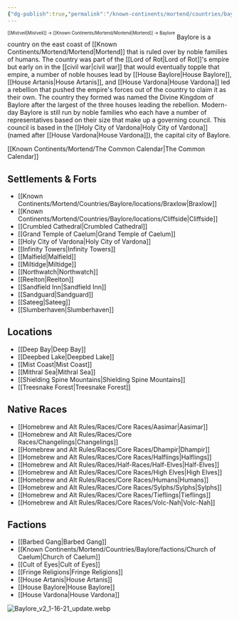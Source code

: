 ```yaml
---
{"dg-publish":true,"permalink":"/known-continents/mortend/countries/baylore/divine-kingdom-of-baylore/"}
---
```


<sup><sup>[[Mistveil\|Mistveil]] → [[Known Continents/Mortend/Mortend\|Mortend]] → Baylore</sup></sup>
Baylore is a country on the east coast of [[Known Continents/Mortend/Mortend\|Mortend]] that is ruled over by noble families of humans. The country was part of the [[Lord of Rot\|Lord of Rot]]'s empire but early on in the [[civil war\|civil war]] that would eventually topple that empire, a number of noble houses lead by [[House Baylore\|House Baylore]], [[House Artanis\|House Artanis]], and [[House Vardona\|House Vardona]] led a rebellion that pushed the empire's forces out of the country to claim it as their own. The country they formed was named the Divine Kingdom of Baylore after the largest of the three houses leading the rebellion. Modern-day Baylore is still run by noble families who each have a number of representatives based on their size that make up a governing council. This council is based in the [[Holy City of Vardona\|Holy City of Vardona]] (named after [[House Vardona\|House Vardona]]), the capital city of Baylore.

[[Known Continents/Mortend/The Common Calendar\|The Common Calendar]]

## Settlements & Forts
- [[Known Continents/Mortend/Countries/Baylore/locations/Braxlow\|Braxlow]]
- [[Known Continents/Mortend/Countries/Baylore/locations/Cliffside\|Cliffside]]
- [[Crumbled Cathedral\|Crumbled Cathedral]]
- [[Grand Temple of Caelum\|Grand Temple of Caelum]]
- [[Holy City of Vardona\|Holy City of Vardona]]
- [[Infinity Towers\|Infinity Towers]]
- [[Malfield\|Malfield]]
- [[Miltidge\|Miltidge]]
- [[Northwatch\|Northwatch]]
- [[Reelton\|Reelton]]
- [[Sandfield Inn\|Sandfield Inn]]
- [[Sandguard\|Sandguard]]
- [[Sateeg\|Sateeg]]
- [[Slumberhaven\|Slumberhaven]]

## Locations
- [[Deep Bay\|Deep Bay]]
- [[Deepbed Lake\|Deepbed Lake]]
- [[Mist Coast\|Mist Coast]]
- [[Mithral Sea\|Mithral Sea]]
- [[Shielding Spine Mountains\|Shielding Spine Mountains]]
- [[Treesnake Forest\|Treesnake Forest]]

## Native Races
- [[Homebrew and Alt Rules/Races/Core Races/Aasimar\|Aasimar]]
- [[Homebrew and Alt Rules/Races/Core Races/Changelings\|Changelings]]
- [[Homebrew and Alt Rules/Races/Core Races/Dhampir\|Dhampir]]
- [[Homebrew and Alt Rules/Races/Core Races/Halflings\|Halflings]]
- [[Homebrew and Alt Rules/Races/Half-Races/Half-Elves\|Half-Elves]]
- [[Homebrew and Alt Rules/Races/Core Races/High Elves\|High Elves]]
- [[Homebrew and Alt Rules/Races/Core Races/Humans\|Humans]]
- [[Homebrew and Alt Rules/Races/Core Races/Sylphs/Sylphs\|Sylphs]]
- [[Homebrew and Alt Rules/Races/Core Races/Tieflings\|Tieflings]]
- [[Homebrew and Alt Rules/Races/Core Races/Volc-Nah\|Volc-Nah]]

## Factions
- [[Barbed Gang\|Barbed Gang]]
- [[Known Continents/Mortend/Countries/Baylore/factions/Church of Caelum\|Church of Caelum]]
- [[Cult of Eyes\|Cult of Eyes]]
- [[Fringe Religions\|Fringe Religions]]
- [[House Artanis\|House Artanis]]
- [[House Baylore\|House Baylore]]
- [[House Vardona\|House Vardona]]

![Baylore_v2_1-16-21_update.webp](/img/user/Attachments/Baylore_v2_1-16-21_update.webp)